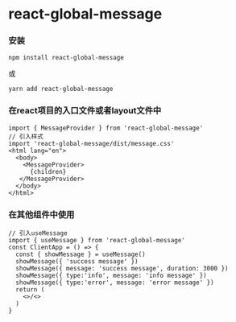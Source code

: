 # react-global-message
### 安装
`npm install react-global-message`

  或
   
`yarn add react-global-message`

### 在react项目的入口文件或者layout文件中

```tsx
import { MessageProvider } from 'react-global-message'
// 引入样式
import 'react-global-message/dist/message.css'
<html lang="en">
  <body>
    <MessageProvider>
      {children}
   </MessageProvider>
  </body>
</html>
```
### 在其他组件中使用
```tsx
// 引入useMessage
import { useMessage } from 'react-global-message'
const ClientApp = () => {
  const { showMessage } = useMessage()
  showMessage({ 'success message' })
  showMessage({ message: 'success message', duration: 3000 })
  showMessage({ type:'info', message: 'info message' })
  showMessage({ type:'error', message: 'error message' })
  return (
    <>/<>
  )
}
```
